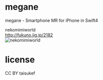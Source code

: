 # megane
megane - Smartphone MR for iPhone in Swift4

nekomimiworld  
http://fukuno.jig.jp/2182  
![nekomimiworld](http://fukuno.jig.jp/img2/nekomimiworld-1.jpg "nekomimiworld")  

# license  
CC BY taisukef  

